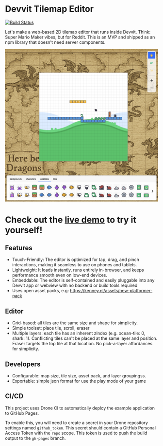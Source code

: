 # Devvit Tilemap Editor

[![Build Status](https://drone.build.ue1.snooguts.net/api/badges/kyle-maxwell/tilemapper/status.svg)](https://drone.build.ue1.snooguts.net/kyle-maxwell/tilemapper)

Let's make a web-based 2D tilemap editor that runs inside Devvit. Think: Super Mario Maker vibes, but for Reddit. This is an MVP and shipped as an npm library that doesn't need server components.

![Example Tilemap Editor](screenshot.png)

# Check out the [live demo](https://kyle-maxwell.snooguts.net/tilemapper) to try it yourself!

## Features

- Touch-Friendly: The editor is optimized for tap, drag, and pinch interactions, making it seamless to use on phones and tablets.
- Lightweight: It loads instantly, runs entirely in-browser, and keeps performance smooth even on low-end devices.
- Embeddable: The editor is self-contained and easily pluggable into any Devvit app or webview with no backend or build tools required
- Uses open asset packs, e.g: https://kenney.nl/assets/new-platformer-pack

## Editor

- Grid-based: all tiles are the same size and shape for simplicity.
- Simple toolset: place tile, scroll, eraser
- Multiple layers: each tile has an inherent zIndex (e.g. ocean-tile: 0, shark: 1). Conflicting tiles can't be placed at the same layer and position. Eraser targets the top tile at that location. No pick-a-layer affordances for simplicity.

## Developers

- Configurable: map size, tile size, asset pack, and layer groupingss.
- Exportable: simple json format for use the play mode of your game

## CI/CD

This project uses Drone CI to automatically deploy the example application to GitHub Pages.

To enable this, you will need to create a secret in your Drone repository settings named `github_token`. This secret should contain a GitHub Personal Access Token with the `repo` scope. This token is used to push the build output to the `gh-pages` branch.

